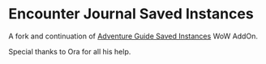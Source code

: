 # Encounter Journal Saved Instances
A fork and continuation of [Adventure Guide Saved Instances](https://wow.curseforge.com/projects/adventure-guide-saved-instances) WoW AddOn.

Special thanks to Ora for all his help.
